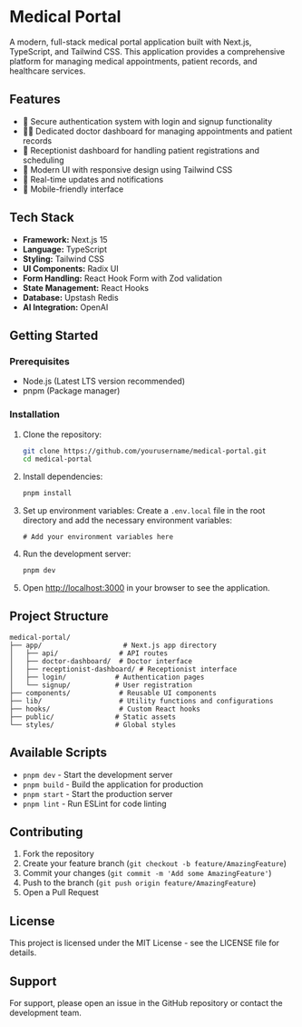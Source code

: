 # Medical Portal

A modern, full-stack medical portal application built with Next.js, TypeScript, and Tailwind CSS. This application provides a comprehensive platform for managing medical appointments, patient records, and healthcare services.

## Features

- 🔐 Secure authentication system with login and signup functionality
- 👨‍⚕️ Dedicated doctor dashboard for managing appointments and patient records
- 👥 Receptionist dashboard for handling patient registrations and scheduling
- 🎨 Modern UI with responsive design using Tailwind CSS
- 🔄 Real-time updates and notifications
- 📱 Mobile-friendly interface

## Tech Stack

- **Framework:** Next.js 15
- **Language:** TypeScript
- **Styling:** Tailwind CSS
- **UI Components:** Radix UI
- **Form Handling:** React Hook Form with Zod validation
- **State Management:** React Hooks
- **Database:** Upstash Redis
- **AI Integration:** OpenAI

## Getting Started

### Prerequisites

- Node.js (Latest LTS version recommended)
- pnpm (Package manager)

### Installation

1. Clone the repository:
   ```bash
   git clone https://github.com/yourusername/medical-portal.git
   cd medical-portal
   ```

2. Install dependencies:
   ```bash
   pnpm install
   ```

3. Set up environment variables:
   Create a `.env.local` file in the root directory and add the necessary environment variables:
   ```
   # Add your environment variables here
   ```

4. Run the development server:
   ```bash
   pnpm dev
   ```

5. Open [http://localhost:3000](http://localhost:3000) in your browser to see the application.

## Project Structure

```
medical-portal/
├── app/                    # Next.js app directory
│   ├── api/               # API routes
│   ├── doctor-dashboard/  # Doctor interface
│   ├── receptionist-dashboard/ # Receptionist interface
│   ├── login/            # Authentication pages
│   └── signup/           # User registration
├── components/            # Reusable UI components
├── lib/                   # Utility functions and configurations
├── hooks/                 # Custom React hooks
├── public/               # Static assets
└── styles/               # Global styles
```

## Available Scripts

- `pnpm dev` - Start the development server
- `pnpm build` - Build the application for production
- `pnpm start` - Start the production server
- `pnpm lint` - Run ESLint for code linting

## Contributing

1. Fork the repository
2. Create your feature branch (`git checkout -b feature/AmazingFeature`)
3. Commit your changes (`git commit -m 'Add some AmazingFeature'`)
4. Push to the branch (`git push origin feature/AmazingFeature`)
5. Open a Pull Request

## License

This project is licensed under the MIT License - see the LICENSE file for details.

## Support


For support, please open an issue in the GitHub repository or contact the development team.
